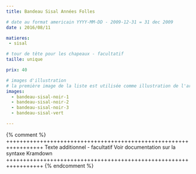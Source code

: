 ```yaml
---
title: Bandeau Sisal Années Folles

# date au format americain YYYY-MM-DD - 2009-12-31 = 31 dec 2009
date : 2016/08/11

matieres:
 - sisal

# tour de tête pour les chapeaux - facultatif
taille: unique

prix: 40

# images d'illustration
# la première image de la liste est utilisée comme illustration de l'article dans les pages de listing.
images:
  - bandeau-sisal-noir-1
  - bandeau-sisal-noir-2
  - bandeau-sisal-noir-3
  - bandeau-sisal-vert

---
```

{% comment %} +++++++++++++++++++++++++++++++++++++++++++++++++++++++++++++++++
              Texte additionnel - facultatif
              Voir documentation sur la syntaxe Kramdown
+++++++++++++++++++++++++++++++++++++++++++++++++++++++++++++++++ {% endcomment %}
